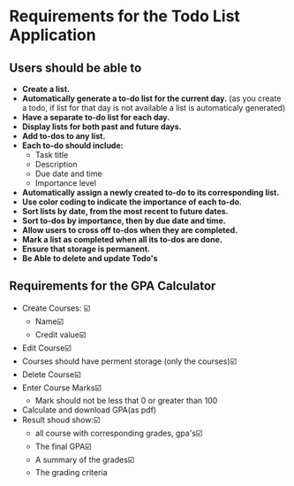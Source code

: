 # Requirements for the Todo List Application

## Users should be able to

- **Create a list.**
- **Automatically generate a to-do list for the current day.** (as you create a todo, if list for that day is not available a list is automaticaly generated)
- **Have a separate to-do list for each day.**
- **Display lists for both past and future days.**
- **Add to-dos to any list.**
- **Each to-do should include:**
  - Task title
  - Description
  - Due date and time
  - Importance level
- **Automatically assign a newly created to-do to its corresponding list.**
- **Use color coding to indicate the importance of each to-do.**
- **Sort lists by date, from the most recent to future dates.**
- **Sort to-dos by importance, then by due date and time.**
- **Allow users to cross off to-dos when they are completed.**
- **Mark a list as completed when all its to-dos are done.**
- **Ensure that storage is permanent.**
- **Be Able to delete and update Todo's**

## Requirements for the GPA Calculator

- Create Courses: ☑️
  - Name☑️
  - Credit value☑️
- Edit Course☑️
- Courses should have perment storage (only the courses)☑️
- Delete Course☑️
- Enter Course Marks☑️
  - Mark should not be less that 0 or greater than 100
- Calculate and download GPA(as pdf)
- Result shoud show:☑️
  - all course with corresponding grades, gpa's☑️
  - The final GPA☑️
  - A summary of the grades☑️
  - The grading criteria
